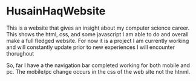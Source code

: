# HusainHaqWebsite
This is a website that gives an insight about my computer science career. This shows the html, css, and some javascript I am able to do and overall make a full fledged website. For now it is a project I am currently working and will constantly update prior to new experiences I will encounter thorughout 

So, far I have a the navigation bar completed working for both mobile and pc. The mobile/pc change occurs in the css of the web site not the htnml.
